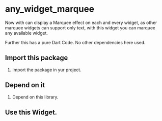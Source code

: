 # any_widget_marquee

Now with can display a Marquee effect on each and every widget, as other marquee widgets can support
only text, with this widget you can marquee any available widget.

Further this has a pure Dart Code. No other dependencies here used.




## Import this package

1. Import the package in yur project.

## Depend on it

1. Depend on this library.

## Use this Widget. 